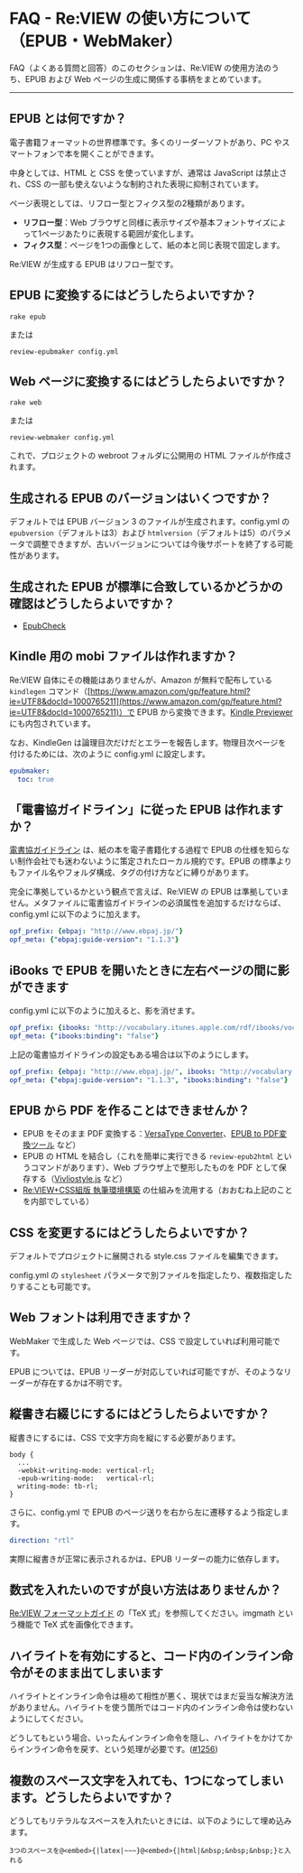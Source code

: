 # FAQ - Re:VIEW の使い方について（EPUB・WebMaker）

FAQ（よくある質問と回答）のこのセクションは、Re:VIEW の使用方法のうち、EPUB および Web ページの生成に関係する事柄をまとめています。

----

## EPUB とは何ですか？

電子書籍フォーマットの世界標準です。多くのリーダーソフトがあり、PC やスマートフォンで本を開くことができます。

中身としては、HTML と CSS を使っていますが、通常は JavaScript は禁止され、CSS の一部も使えないような制約された表現に抑制されています。

ページ表現としては、リフロー型とフィクス型の2種類があります。

- **リフロー型**：Web ブラウザと同様に表示サイズや基本フォントサイズによって1ページあたりに表現する範囲が変化します。
- **フィクス型**：ページを1つの画像として、紙の本と同じ表現で固定します。

Re:VIEW が生成する EPUB はリフロー型です。

## EPUB に変換するにはどうしたらよいですか？

```
rake epub
```

または

```
review-epubmaker config.yml
```

## Web ページに変換するにはどうしたらよいですか？

```
rake web
```

または

```
review-webmaker config.yml
```

これで、プロジェクトの webroot フォルダに公開用の HTML ファイルが作成されます。

## 生成される EPUB のバージョンはいくつですか？

デフォルトでは EPUB バージョン 3 のファイルが生成されます。config.yml の `epubversion`（デフォルトは3）および `htmlversion`（デフォルトは5）のパラメータで調整できますが、古いバージョンについては今後サポートを終了する可能性があります。

## 生成された EPUB が標準に合致しているかどうかの確認はどうしたらよいですか？

- [EpubCheck](https://github.com/w3c/epubcheck/releases)

## Kindle 用の mobi ファイルは作れますか？

Re:VIEW 自体にその機能はありませんが、Amazon が無料で配布している `kindlegen` コマンド（[https://www.amazon.com/gp/feature.html?ie=UTF8&docId=1000765211](https://www.amazon.com/gp/feature.html?ie=UTF8&docId=1000765211)）で EPUB から変換できます。[Kindle Previewer](https://kdp.amazon.co.jp/ja_JP/help/topic/G202131170) にも内包されています。

なお、KindleGen は論理目次だけだとエラーを報告します。物理目次ページを付けるためには、次のように config.yml に設定します。

```yaml
epubmaker:
  toc: true
```

## 「電書協ガイドライン」に従った EPUB は作れますか？

[電書協ガイドライン](http://ebpaj.jp/counsel/guide) は、紙の本を電子書籍化する過程で EPUB の仕様を知らない制作会社でも迷わないように策定されたローカル規約です。EPUB の標準よりもファイル名やフォルダ構成、タグの付け方などに縛りがあります。

完全に準拠しているかという観点で言えば、Re:VIEW の EPUB は準拠していません。メタファイルに電書協ガイドラインの必須属性を追加するだけならば、config.yml に以下のように加えます。

```yaml
opf_prefix: {ebpaj: "http://www.ebpaj.jp/"}
opf_meta: {"ebpaj:guide-version": "1.1.3"}
```

##  iBooks で EPUB を開いたときに左右ページの間に影ができます

config.yml に以下のように加えると、影を消せます。

```yaml
opf_prefix: {ibooks: "http://vocabulary.itunes.apple.com/rdf/ibooks/vocabulary-extensions-1.0/"}
opf_meta: {"ibooks:binding": "false"}
```

上記の電書協ガイドラインの設定もある場合は以下のようにします。

```yaml
opf_prefix: {ebpaj: "http://www.ebpaj.jp/", ibooks: "http://vocabulary.itunes.apple.com/rdf/ibooks/vocabulary-extensions-1.0/"}
opf_meta: {"ebpaj:guide-version": "1.1.3", "ibooks:binding": "false"}
```

## EPUB から PDF を作ることはできませんか？

- EPUB をそのまま PDF 変換する：[VersaType Converter](https://trim-marks.com/ja/)、[EPUB to PDF変換ツール](https://www.antenna.co.jp/epub/epubtopdf.html) など）
- EPUB の HTML を結合し（これを簡単に実行できる `review-epub2html` というコマンドがあります）、Web ブラウザ上で整形したものを PDF として保存する（[Vivliostyle.js](https://vivliostyle.org/) など）
- [Re:VIEW+CSS組版 執筆環境構築](https://github.com/at-grandpa/review-and-css-typesetting) の仕組みを流用する（おおむね上記のことを内部でしている）

## CSS を変更するにはどうしたらよいですか？

デフォルトでプロジェクトに展開される style.css ファイルを編集できます。

config.yml の `stylesheet` パラメータで別ファイルを指定したり、複数指定したりすることも可能です。

## Web フォントは利用できますか？

WebMaker で生成した Web ページでは、CSS で設定していれば利用可能です。

EPUB については、EPUB リーダーが対応していれば可能ですが、そのようなリーダーが存在するかは不明です。

## 縦書き右綴じにするにはどうしたらよいですか？

縦書きにするには、CSS で文字方向を縦にする必要があります。

```
body {
  ...
  -webkit-writing-mode: vertical-rl;
  -epub-writing-mode:   vertical-rl;
  writing-mode: tb-rl;
}
```

さらに、config.yml で EPUB のページ送りを右から左に遷移するよう指定します。

```yaml
direction: "rtl"
```

実際に縦書きが正常に表示されるかは、EPUB リーダーの能力に依存します。

## 数式を入れたいのですが良い方法はありませんか？

[Re:VIEW フォーマットガイド](https://github.com/kmuto/review/blob/master/doc/format.ja.md) の「TeX 式」を参照してください。imgmath という機能で TeX 式を画像化できます。

## ハイライトを有効にすると、コード内のインライン命令がそのまま出てしまいます

ハイライトとインライン命令は極めて相性が悪く、現状ではまだ妥当な解決方法がありません。ハイライトを使う箇所ではコード内のインライン命令は使わないようにしてください。

どうしてもという場合、いったんインライン命令を隠し、ハイライトをかけてからインライン命令を戻す、という処理が必要です。([#1256](https://github.com/kmuto/review/pull/1256))

## 複数のスペース文字を入れても、1つになってしまいます。どうしたらよいですか？

どうしてもリテラルなスペースを入れたいときには、以下のようにして埋め込みます。

```
3つのスペースを@<embed>{|latex|~~~}@<embed>{|html|&nbsp;&nbsp;&nbsp;}と入れる
```
